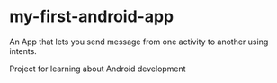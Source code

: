 my-first-android-app
====================

An App that lets you send message from one activity to another using intents.

Project for learning about Android development
